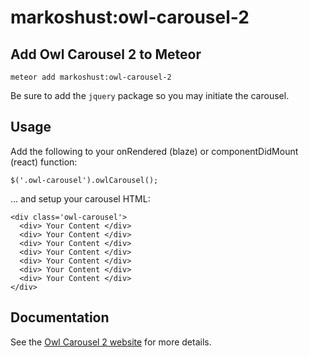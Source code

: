# markoshust:owl-carousel-2

## Add Owl Carousel 2 to Meteor

`meteor add markoshust:owl-carousel-2`

Be sure to add the `jquery` package so you may initiate the carousel.

## Usage

Add the following to your onRendered (blaze) or componentDidMount (react) function:

```
$('.owl-carousel').owlCarousel();
```

... and setup your carousel HTML:

```
<div class='owl-carousel'>
  <div> Your Content </div>
  <div> Your Content </div>
  <div> Your Content </div>
  <div> Your Content </div>
  <div> Your Content </div>
  <div> Your Content </div>
  <div> Your Content </div>
</div>
```

## Documentation

See the <a href="http://www.owlcarousel.owlgraphic.com/" target="_blank">Owl Carousel 2 website</a> for more details.

